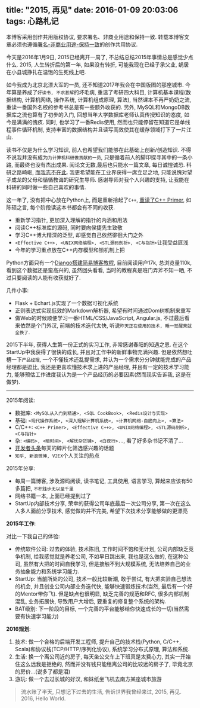 title: "2015, 再见"
date: 2016-01-09 20:03:06
tags: 心路札记
---

本博客采用创作共用版权协议, 要求署名、非商业用途和保持一致. 转载本博客文章必须也遵循[署名-非商业用途-保持一致](http://creativecommons.org/licenses/by-nc-sa/3.0/deed.zh)的创作共用协议.



今天是2016年1月9日, 2015已经离开一周了, 不总结总结2015年事情总是感觉少点什么.  2015, 人生转折后的第一年, 如果没有转折, 可能我现在已经子承父业, 蜗居在小县城挣扎在温饱的生死线上吧.

 
如今我成为北京北漂大军的一员, 还不知道2017年我会在中国版图的那座城市. 
今年算是养成了`好读书, 不求甚解`的坏毛病, 重温了考研四大科目, 计算机基本课程(数据结构, 计算机网络, 操作系统, 计算机组成原理, 算法), 当然课本不再严奶奶之流, 重读一番国外名校的参考书总是有一些额外收获的. 另外, MySQL和MongoDB数据库之流也算有了初步的入门, 回想当年大学数据库老师认真传授知识的态度, 如今是满满的愧疚. 同时, 也学习了一番Redis使用, 然而也只能停留在知道它是单线程事件循环机制, 支持丰富的数据结构并且读写高效使其在缓存领域打下了一片江山.

<!--more-->

读书不仅是为什么学习知识, 前人也希望我们能够在此基础上创新/创造知识. 不得不说我并没有成为`为计算机科研做贡献的一员`, 只是循着前人的脚印探寻其中的一条小路, 而最终也没有杰出成果. 阅论文无数,最后也只能水一篇文章, 每日诚惶诚恐. 科研之路崎岖, [而我志不在此](http://andrewliu.in/2015/11/27/%E8%AE%A1%E7%AE%97%E6%9C%BA%E7%A0%94%E7%A9%B6%E7%94%9F%E5%88%B0%E5%BA%95%E8%AF%A5%E6%80%8E%E4%B9%88%E8%AF%BB/). 我更希望能在工业界获得一席立足之地, 只能说愧对望子成龙的父母和循循教诲的研究生导师. 感谢导师对我个人兴趣的支持, 让我能在科研的同时做一些自己喜欢的事情.


这一年了, 没有把中心放在Python上, 而是重新拾起了`C++`, [重读了C++ Primer](http://andrewliu.in/2015/08/23/%E9%87%8D%E8%AF%BB%E7%BB%8F%E5%85%B8%E3%80%8AC-Primer%E3%80%8B/), 如陈硕之言, 每个阶段读这本书都会有不同的收获. 

- 重新学习指针, 更加深入理解的指针的内涵和用法
- 阅读C++标准库的源码, 同时要向侯捷先生致敬
- 学习C++博大精深的泛型, 却感觉自己依然徘徊大门之外
- `<Effective C++>, <UNIX网络编程>, <STL源码剖析>, <C与指针>`让我受益匪浅
- 今年的学习重点放在C++内存模型和锁机制上把


Python方面只有一个[Django搭建简易博客教程](https://andrew-liu.gitbooks.io/django-blog/content/), 目前阅读用户17k, 总浏览量110k, 看到这个数据还是蛮高兴的, 虽然回头看看, 当时的教程真是班门弄斧不知一晒, 不过只要阅读的人能有收获就好了. 

几件小事:

- Flask + Echart.js实现了一个数据可视化系统
- 正则表达式实现低效的Markdown解析器, 希望有时间通过Dom树机制来重写
- 做Web的时候顺便学习一番HTML/CSS/JavaScript, Angular.js, 不过最后看来依然是个门外汉, 前端的技术迭代太快, 听说`昨天正在使用的技术, 睡一觉醒来就全换了`.

 
 
2015下半年, 获得人生第一份正式的实习工作, 非常感谢春阳的知遇之恩. 在这个StartUp中我获得了很快的成长, 并且对工作中的新鲜事物充满兴趣. 但是依然想吐槽一下`产品经理`, 一个不懂技术还乱提需求, 并认为一个需求分分钟就能完成的产品经理都是逗比, 我还是更喜欢懂技术求上进的产品经理, 并且有一定的技术学习能力, 能够预估工作进度我认为是一个产品经历的必要因素(然而现实告诉我, 这是在做梦).
 
---

2015年阅读:

- 数据库: `<MySQL从入门到精通>, <SQL CookBook>, <Redis设计与实现>`
- 基础: `<现代操作系统>, <深入理解计算机系统>, <计算机网络-自底向上>, <算法>`
- C/C++: `<C++ Primer>, <Effective C++>, <UNIX网络编程>, <STL源码剖析>, <C与指针>`
- 杂: `<编码>, <暗时间>, <解忧杂货铺>, <白夜行>..`, 看了好多杂书记不清了...
- [开发者头条](http://toutiao.io/)每天的碎片化筛选感兴趣的话题
- `知乎, 新浪微博, V2EX`个人关注的热点


2015年分享:

- 每周一篇博客, 涉及源码阅读, 读书笔记, 工具使用, 语言学习, 算起来应该有50多篇把, `不积跬步无以至千里`
- 网络书籍一本, 上面已经提到过了
- StartUp内部技术分享, 荣幸的获得公司年底最后一次公司分享, 第一次在这么人多人面前分享技术, 感觉做的并不完美, 希望下次技术分享能够做的更漂亮


**2015年工作**:

对比一下我自己的体验:

- 传统软件公司: 过去的体验, 技术陈旧, 工作时间不饱和无计划, 公司内部缺乏竞争机制, 给我感觉就是养老公司, 不如早日跳出来, 我也是这么做的, 在这种公司, 虽然有大把的时间自我学习, 但是接触不到大规模系统, 无法培养自己的业务抽象能力和系统学习能力.
- StartUp: 当前所处的公司, 技术一般比较新潮, 敢于尝试, 有大把实验自己想法的机会, 并且创业公司内部业务迭代快, 能够快速锻炼技术(当然, 最后有一个好的Mentor带你飞). 但是缺点也很明显, 缺乏完善的规范和RFC, 很多内部机制混乱, 业务拓展快, 导致用户大增后, 要重复的修复整个系统的架构.
- BAT级别: 下一阶段的目标, 一个完善的平台能够给你快速成长的一切(当然需要有快速学习能力)


**2016规划**:



1. 技术: 做一个合格的后端开发工程师, 提升自己的技术栈(Python, C/C++, Scala)和协议栈(TCP/HTTP/序列化协议), 系统学习分布式原理, 算法和系统.
2. 生活: 换一个离公司近的房子, 每天坐公交车上下班真是太费心力, 其实一开始住这么远我是拒绝的, 然而并没有钱只能租离公司的比较远的房子了, 毕竟北京的房价...(说多了都是泪)
3. 游玩: 做一个去过长城的好汉, 和妹纸坐飞机去南方某座城市旅游


> 流水账了半天, 只想记下过去的生活, 告诉世界我曾经来过, 2015, 再见. 2016, Hello World.

